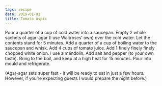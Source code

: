 ```yaml
---
tags: recipe
date: 2019-01-02
title: Tomato Aspic
---
```


Pour a quarter of a cup of cold water into a saucepan.
Empty 2 whole sachets of agar-agar (I use Waitroses’ own) over the cold water.
Let the contents stand for 5 minutes.
Add a quarter of a cup of boiling water to the saucepan and whisk.
Add 4 cups of tomato juice.
Add 1 finely finely finely chopped white onion. I use a mandolin.
Add salt and pepper (to your own taste).
Bring to the boil, and keep at a high heat for 15 minutes.
Pour into mould and refrigerate.

(Agar-agar sets super fast - it will be ready to eat in just a few hours. However, if you’re expecting guests I would prepare
the night before.)